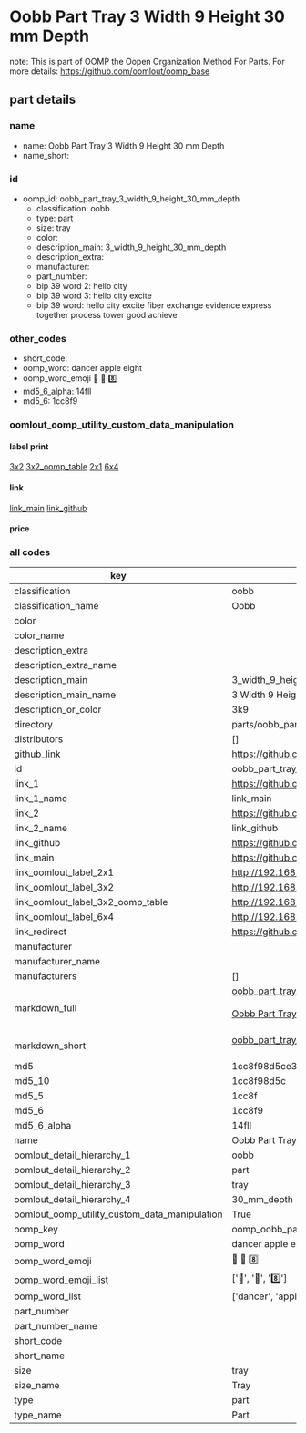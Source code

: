 # Oobb Part Tray 3 Width 9 Height 30 mm Depth  

note: This is part of OOMP the Oopen Organization Method For Parts. For more details: https://github.com/oomlout/oomp_base

##  part details
  







### name
* name: Oobb Part Tray 3 Width 9 Height 30 mm Depth
* name_short: 
### id
* oomp_id: oobb_part_tray_3_width_9_height_30_mm_depth
  * classification: oobb
  * type: part
  * size: tray
  * color: 
  * description_main: 3_width_9_height_30_mm_depth
  * description_extra: 
  * manufacturer: 
  * part_number: 
  * bip 39 word 2: hello city
  * bip 39 word 3: hello city excite
  * bip 39 word: hello city excite fiber exchange evidence express together process tower good achieve

### other_codes
* short_code: 
* oomp_word: dancer apple eight
* oomp_word_emoji :dancer: :apple: :eight:
* md5_6_alpha: 14fll
* md5_6: 1cc8f9






### oomlout_oomp_utility_custom_data_manipulation
#### label print
[3x2](http://192.168.1.245:1112/?label=oomp%2014fll)
[3x2_oomp_table](http://192.168.1.108:1112/?label=oomp%2014fll)
[2x1](http://192.168.1.242:1112/?label=oomp%2014fll)
[6x4](http://192.168.1.55:1112/?label=oomp%2014fll)    

#### link

[link_main](https://github.com/oomlout/oomlout_oomp_version_1_messy/tree/main/parts/oobb_part_tray_3_width_9_height_30_mm_depth) [link_github](https://github.com/oomlout/oomlout_oomp_version_1_messy/tree/main/parts/oobb_part_tray_3_width_9_height_30_mm_depth)                             

#### price







### all codes 
| key | value |  
| --- | --- |  
| classification | oobb |  
| classification_name | Oobb |  
| color |  |  
| color_name |  |  
| description_extra |  |  
| description_extra_name |  |  
| description_main | 3_width_9_height_30_mm_depth |  
| description_main_name | 3 Width 9 Height 30 mm Depth |  
| description_or_color | 3k9 |  
| directory | parts/oobb_part_tray_3_width_9_height_30_mm_depth |  
| distributors | [] |  
| github_link | https://github.com/oomlout/oomlout_oomp_part_src/tree/main/parts/oobb_part_tray_3_width_9_height_30_mm_depth |  
| id | oobb_part_tray_3_width_9_height_30_mm_depth |  
| link_1 | https://github.com/oomlout/oomlout_oomp_version_1_messy/tree/main/parts/oobb_part_tray_3_width_9_height_30_mm_depth |  
| link_1_name | link_main |  
| link_2 | https://github.com/oomlout/oomlout_oomp_version_1_messy/tree/main/parts/oobb_part_tray_3_width_9_height_30_mm_depth |  
| link_2_name | link_github |  
| link_github | https://github.com/oomlout/oomlout_oomp_version_1_messy/tree/main/parts/oobb_part_tray_3_width_9_height_30_mm_depth |  
| link_main | https://github.com/oomlout/oomlout_oomp_version_1_messy/tree/main/parts/oobb_part_tray_3_width_9_height_30_mm_depth |  
| link_oomlout_label_2x1 | http://192.168.1.242:1112/?label=oomp%2014fll |  
| link_oomlout_label_3x2 | http://192.168.1.245:1112/?label=oomp%2014fll |  
| link_oomlout_label_3x2_oomp_table | http://192.168.1.108:1112/?label=oomp%2014fll |  
| link_oomlout_label_6x4 | http://192.168.1.55:1112/?label=oomp%2014fll |  
| link_redirect | https://github.com/oomlout/oomlout_oomp_version_1_messy/tree/main/parts/oobb_part_tray_3_width_9_height_30_mm_depth |  
| manufacturer |  |  
| manufacturer_name |  |  
| manufacturers | [] |  
| markdown_full | [oobb_part_tray_3_width_9_height_30_mm_depth](none)<br>[](none)<br>[Oobb Part Tray 3 Width 9 Height 30 Mm Depth](none)<br><br> |  
| markdown_short | [oobb_part_tray_3_width_9_height_30_mm_depth](none)<br><br> |  
| md5 | 1cc8f98d5ce3aa193727555a9d8a5b56 |  
| md5_10 | 1cc8f98d5c |  
| md5_5 | 1cc8f |  
| md5_6 | 1cc8f9 |  
| md5_6_alpha | 14fll |  
| name | Oobb Part Tray 3 Width 9 Height 30 mm Depth |  
| oomlout_detail_hierarchy_1 | oobb |  
| oomlout_detail_hierarchy_2 | part |  
| oomlout_detail_hierarchy_3 | tray |  
| oomlout_detail_hierarchy_4 | 30_mm_depth |  
| oomlout_oomp_utility_custom_data_manipulation | True |  
| oomp_key | oomp_oobb_part_tray_3_width_9_height_30_mm_depth |  
| oomp_word | dancer apple eight |  
| oomp_word_emoji | :dancer: :apple: :eight: |  
| oomp_word_emoji_list | [':dancer:', ':apple:', ':eight:'] |  
| oomp_word_list | ['dancer', 'apple', 'eight'] |  
| part_number |  |  
| part_number_name |  |  
| short_code |  |  
| short_name |  |  
| size | tray |  
| size_name | Tray |  
| type | part |  
| type_name | Part |  
